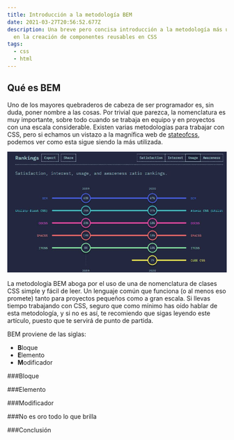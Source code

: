 ```yaml
---
title: Introducción a la metodología BEM
date: 2021-03-27T20:56:52.677Z
description: Una breve pero concisa introducción a la metodología más utilizada
  en la creación de componentes reusables en CSS
tags:
  - css
  - html
---
```

## Qué es BEM

Uno de los mayores quebraderos de cabeza de ser programador es, sin duda, poner nombre a las cosas. Por trivial que parezca, la nomenclatura es muy importante, sobre todo cuando se trabaja en equipo y en proyectos con una escala considerable. Existen varias metodologías para trabajar con CSS, pero si echamos un vistazo a la magnífica web de [stateofcss](https://2020.stateofcss.com/en-US/technologies/methodologies/), podemos ver como esta sigue siendo la más utilizada.

![BEM graph](bem.jpg "BEM graph")

La metodología BEM aboga por el uso de una de nomenclatura de clases CSS simple y fácil de leer. Un lenguaje común que funciona (o al menos eso promete) tanto para proyectos pequeños como a gran escala. Si llevas tiempo trabajando con CSS, seguro que como mínimo has oído hablar de esta metodología, y si no es así, te recomiendo que sigas leyendo este artículo, puesto que te servirá de punto de partida.

BEM proviene de las siglas:

* **B**loque
* **E**lemento
* **M**odificador

\###Bloque

\###Elemento

\###Modificador

\###No es oro todo lo que brilla

\###Conclusión